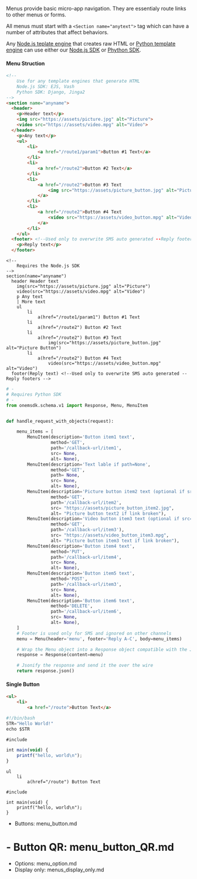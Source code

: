 Menus provide basic micro-app navigation.  They are essentialy route links to other menus or forms.

All menus must start with a ```<Section name="anytext">``` tag which can have a number of attributes that affect behaviors.

Any [Node.js teplate engine](https://expressjs.com/en/resources/template-engines.html/) that creates raw HTML or [Python template engine](https://www.fullstackpython.com/template-engines.html/) can use either our [Node.js SDK](https://www.npmjs.com/package/onemsdk/) or [Phython SDK](https://pypi.org/project/ONEmSDK//).

#### Menu Struction
```html tab=
<!-- 
    Use for any template engines that generate HTML
    Node.js SDK: EJS, Vash 
    Python SDK: Django, Jinga2
-->
<section name="anyname">
  <header>
    <p>Header text</p>
    <img src="https://assets/picture.jpg" alt="Picture">
    <video src="https://assets/video.mpg" alt="Video">
  </header>
    <p>Any text</p>
    <ul>
        <li>
            <a href="/route1/param1">Button #1 Text</a>
        </li>
        <li>
            <a href="/route2">Button #2 Text</a>
        </li>
        <li>
            <a href="/route2">Button #3 Text
                <img src="https://assets/picture_button.jpg" alt="Picture Button">
            </a>
        </li>
        <li>
            <a href="/route2">Button #4 Text
                <video src="https://assets/video_button.mpg" alt="Video">
            </a>
        </li>
    </ul>
  <footer> <!--Used only to overwrite SMS auto generated --Reply footers -->
    <p>Reply text</p>
  </footer>
```

```pug tab=
<!-- 
    Requires the Node.js SDK
-->
section(name="anyname")
  header Header text
    img(src="https://assets/picture.jpg" alt="Picture")
    video(src="https://assets/video.mpg" alt="Video")
    p Any text
    | More text
    ul
        li
            a(href="/route1/param1") Button #1 Text
        li
            a(href="/route2") Button #2 Text
        li
            a(href="/route2") Button #3 Text
                img(src="https://assets/picture_button.jpg" alt="Picture Button")
        li
            a(href="/route2") Button #4 Text
                video(src="https://assets/video_button.mpg" alt="Video")
  footer(Reply text) <!--Used only to overwrite SMS auto generated --Reply footers -->
```

```python tab=
# -
# Requires Python SDK
# -
from onemsdk.schema.v1 import Response, Menu, MenuItem


def handle_request_with_objects(request):

    menu_items = [
        MenuItem(description='Button item1 text',
                 method='GET',
                 path='/callback-url/item1',
                 src= None,
                 alt= None),
        MenuItem(description='Text lable if path=None',
                 method='GET',
                 path= None,
                 src= None,
                 alt= None),
        MenuItem(description='Picture button item2 text (optional if src=some image',
                 method='GET',
                 path='/callback-url/item2',
                 src= "https://assets/picture_button_item2.jpg",
                 alt= "Picture button text2 if link broken"),
        MenuItem(description='Video button item3 text (optional if src=some video',
                 method='GET',
                 path='/callback-url/item3'),
                 src= "https://assets/video_button_item3.mpg",
                 alt= "Picture button item3 text if link broken"),
        MenuItem(description='Button item4 text',
                 method='PUT',
                 path='/callback-url/item4',
                 src= None,
                 alt= None),
        MenuItem(description='Button item5 text',
                 method='POST',
                 path='/callback-url/item3',
                 src= None,
                 alt= None),
        MenuItem(description='Button item6 text',
                 method='DELETE',
                 path='/callback-url/item6',
                 src= None,
                 alt= None),
    ]
    # Footer is used only for SMS and ignored on other channels
    menu = Menu(header='menu', footer='Reply A-C', body=menu_items)

    # Wrap the Menu object into a Response object compatible with the JSON schema
    response = Response(content=menu)

    # Jsonify the response and send it the over the wire
    return response.json()
```

<!-- ```json tab=
{
  "content_type": "menu",
  "content": {
    "type": "menu",
    "body": [
      {
        "type": "option",
        "description": null,
        "method": "GET",
        "path": "/callback-url/local",
        "src":"https://example.com/assets/picture.jpg",
        "alt":"a picture2"
      },
      {
        "type": "option",
        "description": "like lable displays text path not set",
        "method": "GET",
        "path": null,
        "src":"https://example.com/assets/video.mpg",
        "alt":"a picture3"
      },
      {
        "type": "option",
        "description": "Text here if no src",
        "method": "POST",
        "path": "/callback-url/item3",
        "src":null,
        "alt":null
      },
      {
        "type": "option",
        "description": "Text here if no src",
        "method": "DELETE",
        "path": "/callback-url/item3",
        "src":null,
        "alt":null
      },
      {
        "type": "option",
        "description": "Text here if no src",
        "method": "PUT",
        "path": "/callback-url/item3",
        "src":null,
        "alt":null
      }
    ],
    "header": "my menu",
    "footer": "Reply A-C"
  }
}
``` -->

#### Single Button

```html tab=
<ul>
    <li>
        <a href="/route">Button Text</a>
```

```python tab=
#!/bin/bash
STR="Hello World!"
echo $STR
```

```javascript tab=
#include 

int main(void) {
    printf("hello, world\n");
}
```

```pug tab=
ul
    li
        a(href="/route") Button Text
```

```ejs tab=
#include 

int main(void) {
    printf("hello, world\n");
}
```



- Buttons: menu_button.md
# - Button QR: menu_button_QR.md
- Options: menu_option.md
- Display only: menus_display_only.md